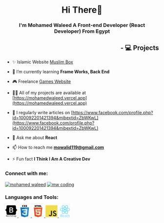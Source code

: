 <h1 align="center">Hi There👋</h1>
<h3 align="center">I'm Mohamed Waleed A Front-end Developer (React Developer) From Egypt </h3>

<h2 align="right">- 💻 Projects</h2>

- ✨️ Islamic Website [Muslim Box](muslim-box.vercel.app)

- 🌱 I’m currently learning **Frame Works, Back End**

- 🎮 Freelance [Games Website](Https://Muhamed-Walid.github.io/AbdoGameZone/)

- 👨‍💻 All of my projects are available at [https://mohamedwaleed.vercel.app](https://mohamedwaleed.vercel.app)

- 📝 I regularly write articles on [https://www.facebook.com/profile.php?id=100092201421394&mibextid=ZbWKwL](https://www.facebook.com/profile.php?id=100092201421394&mibextid=ZbWKwL)

- 💬 Ask me about **React**

- 📫 How to reach me **mowalid119@gmail.com**

- ⚡ Fun fact **I Think I Am A Creative Dev**

<h3 align="left">Connect with me:</h3>
<p align="left">
<a href="https://fb.com/mohamed waleed" target="blank"><img align="center" src="https://raw.githubusercontent.com/rahuldkjain/github-profile-readme-generator/master/src/images/icons/Social/facebook.svg" alt="mohamed waleed" height="30" width="40" /></a>
<a href="https://www.youtube.com/c/mw coding" target="blank"><img align="center" src="https://raw.githubusercontent.com/rahuldkjain/github-profile-readme-generator/master/src/images/icons/Social/youtube.svg" alt="mw coding" height="30" width="40" /></a>
</p>

<h3 align="left">Languages and Tools:</h3>
<p align="left"> <a href="https://getbootstrap.com" target="_blank" rel="noreferrer"> <img src="https://raw.githubusercontent.com/devicons/devicon/master/icons/bootstrap/bootstrap-plain-wordmark.svg" alt="bootstrap" width="40" height="40"/> </a> <a href="https://www.w3schools.com/css/" target="_blank" rel="noreferrer"> <img src="https://raw.githubusercontent.com/devicons/devicon/master/icons/css3/css3-original-wordmark.svg" alt="css3" width="40" height="40"/> </a> <a href="https://www.w3.org/html/" target="_blank" rel="noreferrer"> <img src="https://raw.githubusercontent.com/devicons/devicon/master/icons/html5/html5-original-wordmark.svg" alt="html5" width="40" height="40"/> </a> <a href="https://developer.mozilla.org/en-US/docs/Web/JavaScript" target="_blank" rel="noreferrer"> <img src="https://raw.githubusercontent.com/devicons/devicon/master/icons/javascript/javascript-original.svg" alt="javascript" width="40" height="40"/> </a> <a href="https://reactjs.org/" target="_blank" rel="noreferrer"> <img src="https://raw.githubusercontent.com/devicons/devicon/master/icons/react/react-original-wordmark.svg" alt="react" width="40" height="40"/> </a> </p>
